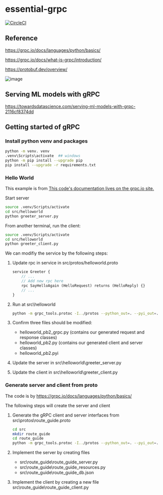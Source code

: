 # essential-grpc

[![CircleCI](https://dl.circleci.com/status-badge/img/gh/ray-chunkit-chung/essential-grpc/tree/main.svg?style=svg)](https://dl.circleci.com/status-badge/redirect/gh/ray-chunkit-chung/essential-grpc/tree/main)

## Reference

<https://grpc.io/docs/languages/python/basics/>

<https://grpc.io/docs/what-is-grpc/introduction/>

<https://protobuf.dev/overview/>

![image](https://user-images.githubusercontent.com/26511618/220845488-14a3640f-c7ab-46a3-9b05-ef33d15dbe64.png)

## Serving ML models with gRPC

<https://towardsdatascience.com/serving-ml-models-with-grpc-2116cf8374dd>

## Getting started of gRPC

### Install python venv and packages

```bash
python -m venv. venv
.venv\Scripts\activate  ## windows
python -m pip install --upgrade pip
pip install --upgrade -r requirements.txt
```

### Hello World

This example is from [This code's documentation lives on the grpc.io site.](https://grpc.io/docs/languages/python/quickstart)

Start server

```bash
source .venv/Scripts/activate
cd src/helloworld
python greeter_server.py
```

From another terminal, run the client:

```bash
source .venv/Scripts/activate
cd src/helloworld
python greeter_client.py
```

We can modifiy the service by the following steps:

1. Update rpc in service in src/protos/helloworld.proto

    ```proto
    service Greeter {
        // ...
        // Add new rpc here
        rpc SayHelloAgain (HelloRequest) returns (HelloReply) {}
        // ...
    }
    ```

2. Run at src\helloworld

    ```bash
    python -m grpc_tools.protoc -I../protos --python_out=. --pyi_out=. --grpc_python_out=. ../protos/helloworld.proto
    ```

3. Confirm three files should be modified:
    - helloworld_pb2_grpc.py (contains our generated request and response classes)
    - helloworld_pb2.py (contains our generated client and server classes)
    - helloworld_pb2.pyi

4. Update the server in src\helloworld\greeter_server.py
5. Update the client in src\helloworld\greeter_client.py

### Generate server and client from proto

The code is by <https://grpc.io/docs/languages/python/basics/>

The following steps will create the server and client

1. Generate the gRPC client and server interfaces from src\protos\route_guide.proto

    ```bash
    cd src
    mkdir route_guide
    cd route_guide
    python -m grpc_tools.protoc -I../protos --python_out=. --pyi_out=. --grpc_python_out=. ../protos/route_guide.proto
    ```

2. Implement the server by creating files
    - src\route_guide\route_guide_server.py
    - src\route_guide\route_guide_resources.py
    - src\route_guide\route_guide_db.json

3. Implement the client by creating a new file src\route_guide\route_guide_client.py
